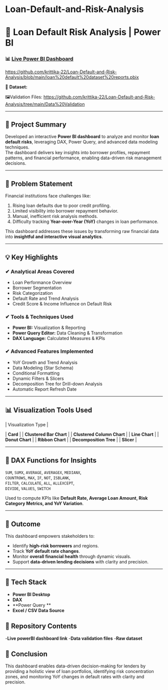 # Loan-Default-and-Risk-Analysis

# 🏦 Loan Default Risk Analysis | Power BI  

### 📊 [Live Power BI Dashboard](#)  
https://github.com/krittika-22/Loan-Default-and-Risk-Analysis/blob/main/loan%20default%20dataset%20reports.pbix


📂 **Dataset:** 

🖼️Validation Files:  https://github.com/krittika-22/Loan-Default-and-Risk-Analysis/tree/main/Data%20Validation

---

## 📘 Project Summary  

Developed an interactive **Power BI dashboard** to analyze and monitor **loan default risks**, leveraging DAX, Power Query, and advanced data modeling techniques.  
The dashboard delivers key insights into borrower profiles, repayment patterns, and financial performance, enabling data-driven risk management decisions.

---

## 🧩 Problem Statement  

Financial institutions face challenges like:  
1. Rising loan defaults due to poor credit profiling.  
2. Limited visibility into borrower repayment behavior.  
3. Manual, inefficient risk analysis methods.  
4. Difficulty tracking **Year-over-Year (YoY)** changes in loan performance.  

This dashboard addresses these issues by transforming raw financial data into **insightful and interactive visual analytics**.

---

## 💡 Key Highlights  

### ✔ Analytical Areas Covered  
- Loan Performance Overview  
- Borrower Segmentation  
- Risk Categorization  
- Default Rate and Trend Analysis  
- Credit Score & Income Influence on Default Risk  

### ✔ Tools & Techniques Used  
- **Power BI:** Visualization & Reporting  
- **Power Query Editor:** Data Cleaning & Transformation  
- **DAX Language:** Calculated Measures & KPIs  

### ✔ Advanced Features Implemented  
- YoY Growth and Trend Analysis  
- Data Modeling (Star Schema)  
- Conditional Formatting  
- Dynamic Filters & Slicers  
- Decomposition Tree for Drill-down Analysis  
- Automatic Report Refresh Date  

---

## 📊 Visualization Tools Used  

| Visualization Type | 

| **Card** | 
| **Clustered Bar Chart** |
| **Clustered Column Chart** |
| **Line Chart** | 
| **Donut Chart** | 
| **Ribbon Chart** | 
| **Decomposition Tree** | 
| **Slicer** | 

---

## 🧮 DAX Functions for Insights  

`SUM`, `SUMX`, `AVERAGE`, `AVERAGEX`, `MEDIANX`,  
`COUNTROWS`, `MAX`, `IF`, `NOT`, `ISBLANK`,  
`FILTER`, `CALCULATE`, `ALL`, `ALLEXCEPT`,  
`DIVIDE`, `VALUES`, `SWITCH`  

Used to compute KPIs like **Default Rate, Average Loan Amount, Risk Category Metrics, and YoY Variation**.

---

## 🧠 Outcome  

This dashboard empowers stakeholders to:  
- Identify **high-risk borrowers** and regions.  
- Track **YoY default rate changes**.  
- Monitor **overall financial health** through dynamic visuals.  
- Support **data-driven lending decisions** with clarity and precision.  

---

## 🧰 Tech Stack  

- **Power BI Desktop**  
- **DAX**  
- **Power Query **  
- **Excel / CSV Data Source**  




## 📎 Repository Contents  
-**Live powerBI dashboard link**
-**Data validation files**
-**Raw dataset**


## 🏁 Conclusion
This dashboard enables data-driven decision-making for lenders by providing a holistic view of loan portfolios, identifying risk concentration zones, and monitoring YoY changes in default rates with clarity and precision.

